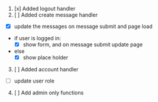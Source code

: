 1. [x] Added logout handler
2. [ ] Added create message handler

- [x] update the messages on message submit and page load

- if user is logged in:
  - [x] show form, and on message submit update page
- else
  - [x] show place holder

3. [ ] Added account handler

- [ ] update user role

4. [ ] Add admin only functions
